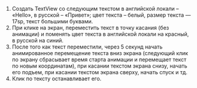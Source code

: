 1. Создать TextView со следующим текстом в английской локали – «Hello»,  в русской – «Привет»; цвет текста – белый, размер текста — 17sp, 
текст большими буквами.
2. При клике на экран, переместить текст в точку касания (без анимации) и поменять цвет текста в английской локали на красный, в русской на синий.
3. После того как текст переместили, через 5 секунд начать  анимированное перемещение текста вниз экрана (следующий клик по экрану сбрасывает 
время старта анимации и перемещает текст по новым координатам), при касании текстом экрана снизу, начать его подъем, при касании  текстом 
экрана сверху, начать спуск и тд.
4. Клик по тексту останавливает его.
